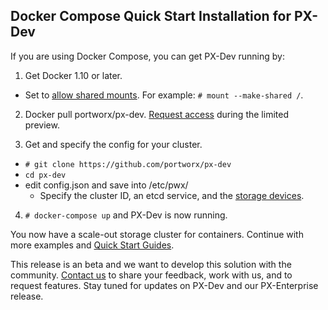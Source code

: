 
## Docker Compose Quick Start Installation for PX-Dev
If you are using Docker Compose, you can get PX-Dev running by:

 1. Get Docker 1.10 or later. 
   * Set to [allow shared mounts](https://github.com/docker/docker/issues/19625). For example: `# mount --make-shared /`.
 2. Docker pull portworx/px-dev. [Request access](https://docs.google.com/a/portworx.com/forms/d/1iAhxyIvcDQW7tdrX6UkpjXd5KN9LnWA8UE25n70C-RQ/) during the limited preview.
 
 3. Get and specify the config for your cluster.
   * `# git clone https://github.com/portworx/px-dev` 
   * `cd px-dev` 
   * edit config.json and save into /etc/pwx/
     * Specify the cluster ID, an etcd service, and the [storage devices](https://github.com/portworx/px-dev/blob/master/install_run_ubuntu.md#step-4-edit-the-json-configuration).
 4. `# docker-compose up` and PX-Dev is now running.

You now have a scale-out storage cluster for containers. Continue with more examples and [Quick Start Guides](https://github.com/portworx/px-dev/blob/master/README.md#install-and-quick-start-guides). 

This release is an beta and we want to develop this solution with the community. [Contact us](https://github.com/portworx/px-dev#contact-us) to share your feedback, work with us, and to request features. Stay tuned for updates on PX-Dev and our PX-Enterprise release. 

